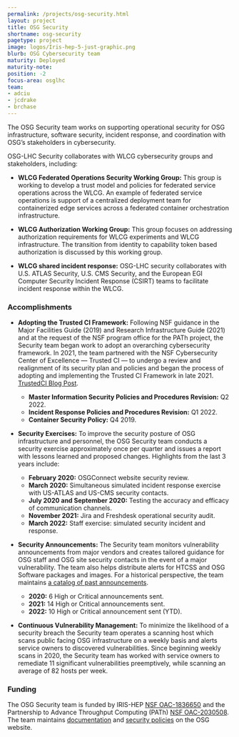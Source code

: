```yaml
---
permalink: /projects/osg-security.html
layout: project
title: OSG Security
shortname: osg-security
pagetype: project
image: logos/Iris-hep-5-just-graphic.png
blurb: OSG Cybersecurity team
maturity: Deployed
maturity-note:
position: -2
focus-area: osglhc
team:
- adciu
- jcdrake
- brchase
---
```


The OSG Security team works on supporting operational security for OSG infrastructure, software security, incident response, and coordination with OSG’s stakeholders in cybersecurity.

OSG-LHC Security collaborates with WLCG cybersecurity groups and stakeholders, including:

*  **WLCG Federated Operations Security Working Group:**
   This group is working to develop a trust model and policies for federated service operations across the WLCG. An example of federated service operations is support of a centralized deployment team for containerized edge services across a federated container orchestration infrastructure.

*  **WLCG Authorization Working Group:**
   This group focuses on addressing authorization requirements for WLCG experiments and WLCG infrastructure. The transition from identity to capability token based authorization is discussed by this working group.

*  **WLCG shared incident response:**
   OSG-LHC security collaborates with U.S. ATLAS Security, U.S. CMS Security, and the European EGI Computer Security Incident Response (CSIRT) teams to facilitate incident response within the WLCG.

### Accomplishments

-   **Adopting the Trusted CI Framework:** Following NSF guidance in the Major Facilities Guide (2019) and Research Infrastructure Guide (2021) and at the request of the NSF program office for the PATh project, the Security team began work to adopt an overarching cybersecurity framework. In 2021, the team partnered with the NSF Cybersecurity Center of Excellence — Trusted CI — to undergo a review and realignment of its security plan and policies and began the process of adopting and implementing the Trusted CI Framework in late 2021. [TrustedCI Blog Post](https://blog.trustedci.org/2021/03/trusted-ci-begins-engagement-with-path.html).

    -   **Master Information Security Policies and Procedures Revision:** Q2 2022.
    -   **Incident Response Policies and Procedures Revision:** Q1 2022.
    -   **Container Security Policy:** Q4 2019.

-   **Security Exercises:** To improve the security posture of OSG infrastructure and personnel, the OSG Security team conducts a security exercise approximately once per quarter and issues a report with lessons learned and proposed changes. Highlights from the last 3 years include:

    -   **February 2020:** OSGConnect website security review.
    -   **March 2020:** Simultaneous simulated incident response exercise with US-ATLAS and US-CMS security contacts.
    -   **July 2020 and September 2020:** Testing the accuracy and efficacy of communication channels.
    -   **November 2021:** Jira and Freshdesk operational security audit.
    -   **March 2022:** Staff exercise: simulated security incident and response.

-   **Security Announcements:** The Security team monitors vulnerability announcements from major vendors and creates tailored guidance for OSG staff and OSG site security contacts in the event of a major vulnerability. The team also helps distribute alerts for HTCSS and OSG Software packages and images. For a historical perspective, the team maintains [a catalog of past announcements](https://opensciencegrid.org/security/OSGSecurityAnnouncements/).

    -   **2020:** 6 High or Critical announcements sent.
    -   **2021:** 14 High or Critical announcements sent.
    -   **2022:** 10 High or Critical announcement sent (YTD).

-   **Continuous Vulnerability Management:** To minimize the likelihood of a security breach the Security team operates a scanning host which scans public facing OSG infrastructure on a weekly basis and alerts service owners to discovered vulnerabilities. Since beginning weekly scans in 2020, the Security team has worked with service owners to remediate 11 significant vulnerabilities preemptively, while scanning an average of 82 hosts per week.

### Funding

The OSG Security team is funded by IRIS-HEP [NSF OAC-1836650](https://www.nsf.gov/awardsearch/showAward?AWD_ID=1836650) and the Partnership to Advance Throughput Computing (PATh) [NSF OAC-2030508](https://www.nsf.gov/awardsearch/showAward?AWD_ID=2030508). The team maintains [documentation](https://opensciencegrid.org/security/) and [security policies](https://opensciencegrid.org/security/OSGSecurityPolicies/) on the OSG website.
